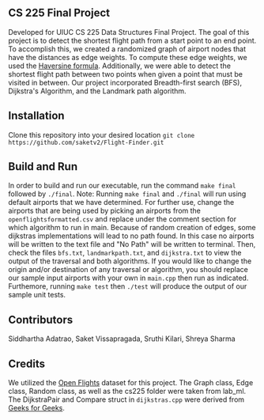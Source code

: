 ## CS 225 Final Project 
Developed for UIUC CS 225 Data Structures Final Project. The goal of this project is to detect the shortest flight path from a start point to an end point. To accomplish this, we created a randomized graph of airport nodes that have the distances as edge weights. To compute these edge weights, we used the [Haversine formula](https://en.wikipedia.org/wiki/Haversine_formula). Additionally, we were able to detect the shortest flight path between two points when given a point that must be visited in between. Our project incorporated Breadth-first search (BFS), Dijkstra's Algorithm, and the Landmark path algorithm.

## Installation
Clone this repository into your desired location `git clone https://github.com/saketv2/Flight-Finder.git`

## Build and Run
In order to build and run our executable, run the command `make final` followed by `./final`. Note: Running `make final` and `./final` will run using default airports that we have determined. For further use, change the airports that are being used by picking an airports from the `openflightsformatted.csv` and replace under the comment section for which algorithm to run in main. Because of random creation of edges, some dijkstras implementations will lead to no path found. In this case no airports will be written to the text file and "No Path" will be written to terminal. Then, check the files `bfs.txt`, `landmarkpath.txt`, and `dijkstra.txt` to view the output of the traversal and both algorithms. If you would like to change the origin and/or destination of any traversal or algorithm, you should replace our sample input airports with your own in `main.cpp` then run as indicated. Furthemore, running `make test` then `./test` will produce the output of our sample unit tests.

## Contributors
Siddhartha Adatrao, Saket Vissapragada, Sruthi Kilari, Shreya Sharma

## Credits
We utilized the [Open Flights](https://openflights.org/data.html) dataset for this project. The Graph class, Edge class, Random class, as well as the cs225 folder were taken from lab_ml.
The DijkstraPair and Compare struct in `dijkstras.cpp` were derived from [Geeks for Geeks](https://www.geeksforgeeks.org/stl-priority-queue-for-structure-or-class/).
